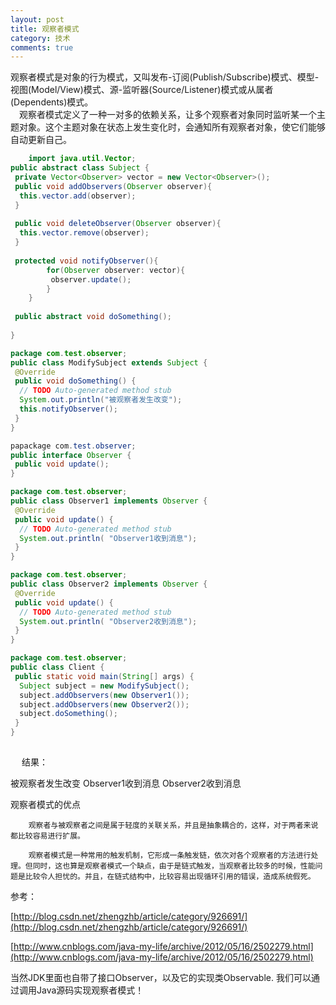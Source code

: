 ```yaml
---
layout: post
title: 观察者模式
category: 技术
comments: true
---
```


观察者模式是对象的行为模式，又叫发布-订阅(Publish/Subscribe)模式、模型-视图(Model/View)模式、源-监听器(Source/Listener)模式或从属者(Dependents)模式。<br>
　观察者模式定义了一种一对多的依赖关系，让多个观察者对象同时监听某一个主题对象。这个主题对象在状态上发生变化时，会通知所有观察者对象，使它们能够自动更新自己。<br>


```java
	import java.util.Vector;
public abstract class Subject {
 private Vector<Observer> vector = new Vector<Observer>();
 public void addObservers(Observer observer){
  this.vector.add(observer);
 }
  
 public void deleteObserver(Observer observer){
  this.vector.remove(observer);
 }
  
 protected void notifyObserver(){  
        for(Observer observer: vector){  
         observer.update();  
        }  
    } 
  
 public abstract void doSomething();
  
}

package com.test.observer;
public class ModifySubject extends Subject {
 @Override
 public void doSomething() {
  // TODO Auto-generated method stub
  System.out.println("被观察者发生改变");
  this.notifyObserver();
 }
}

papackage com.test.observer;
public interface Observer {
 public void update();
}

package com.test.observer;
public class Observer1 implements Observer {
 @Override
 public void update() {
  // TODO Auto-generated method stub
  System.out.println( "Observer1收到消息");
 }
}

package com.test.observer;
public class Observer2 implements Observer {
 @Override
 public void update() {
  // TODO Auto-generated method stub
  System.out.println( "Observer2收到消息");
 }
}

package com.test.observer;
public class Client {
 public static void main(String[] args) {
  Subject subject = new ModifySubject();
  subject.addObservers(new Observer1());
  subject.addObservers(new Observer2());
  subject.doSomething();
 }
}
	
```
　
结果：

被观察者发生改变
Observer1收到消息
Observer2收到消息

观察者模式的优点

        观察者与被观察者之间是属于轻度的关联关系，并且是抽象耦合的，这样，对于两者来说都比较容易进行扩展。

        观察者模式是一种常用的触发机制，它形成一条触发链，依次对各个观察者的方法进行处理。但同时，这也算是观察者模式一个缺点，由于是链式触发，当观察者比较多的时候，性能问题是比较令人担忧的。并且，在链式结构中，比较容易出现循环引用的错误，造成系统假死。

 参考：
 
 [http://blog.csdn.net/zhengzhb/article/category/926691/](http://blog.csdn.net/zhengzhb/article/category/926691/)<br>
 
 [http://www.cnblogs.com/java-my-life/archive/2012/05/16/2502279.html](http://www.cnblogs.com/java-my-life/archive/2012/05/16/2502279.html)
 
 当然JDK里面也自带了接口Observer，以及它的实现类Observable. 我们可以通过调用Java源码实现观察者模式！ 
　
